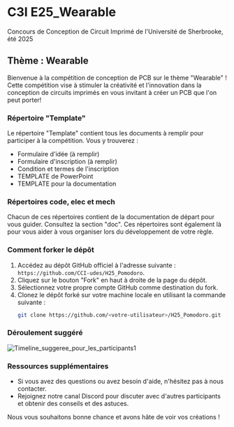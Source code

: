 # C3I E25_Wearable  
Concours de Conception de Circuit Imprimé de l'Université de Sherbrooke, été 2025
## Thème : Wearable

Bienvenue à la compétition de conception de PCB sur le thème "Wearable" ! Cette compétition vise à stimuler la créativité et l'innovation dans la conception de circuits imprimés en vous invitant à créer un PCB que l'on peut porter!

### Répertoire "Template"  
Le répertoire "Template" contient tous les documents à remplir pour participer à la compétition. Vous y trouverez :  
- Formulaire d'idée (à remplir)
- Formulaire d'inscription (à remplir)
- Condition et termes de l'inscription
- TEMPLATE de PowerPoint
- TEMPLATE pour la documentation

### Répertoires code, elec et mech  
Chacun de ces répertoires contient de la documentation de départ pour vous guider. Consultez la section "doc". Ces répertoires sont également là pour vous aider à vous organiser lors du développement de votre règle.

### Comment forker le dépôt

1. Accédez au dépôt GitHub officiel à l'adresse suivante : `https://github.com/CCI-udes/H25_Pomodoro`.
2. Cliquez sur le bouton "Fork" en haut à droite de la page du dépôt.
3. Sélectionnez votre propre compte GitHub comme destination du fork.
4. Clonez le dépôt forké sur votre machine locale en utilisant la commande suivante :
   ```bash
   git clone https://github.com/<votre-utilisateur>/H25_Pomodoro.git
   ```

### Déroulement suggéré

![Timeline_suggeree_pour_les_participants1](https://github.com/user-attachments/assets/adb814c2-eee8-47ed-bc9a-f5ebf7785083)

### Ressources supplémentaires

- Si vous avez des questions ou avez besoin d'aide, n'hésitez pas à nous contacter.
- Rejoignez notre canal Discord pour discuter avec d'autres participants et obtenir des conseils et des astuces.

Nous vous souhaitons bonne chance et avons hâte de voir vos créations !
